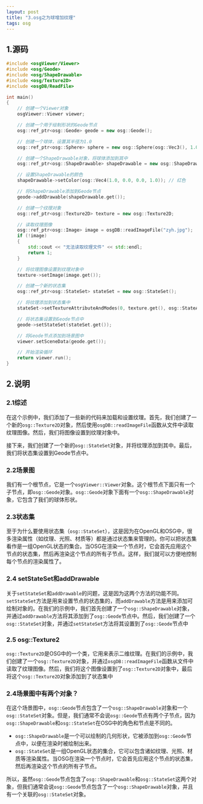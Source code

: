 ```yaml
---
layout: post
title: "3.osg之为球增加纹理"
tags: osg
---
```


## 1.源码

```cpp
#include <osgViewer/Viewer>
#include <osg/Geode>
#include <osg/ShapeDrawable>
#include <osg/Texture2D>
#include <osgDB/ReadFile>

int main()
{
	// 创建一个Viewer对象
	osgViewer::Viewer viewer;

	// 创建一个用于绘制形状的Geode节点
	osg::ref_ptr<osg::Geode> geode = new osg::Geode();

	// 创建一个球体，设置其半径为1.0
	osg::ref_ptr<osg::Sphere> sphere = new osg::Sphere(osg::Vec3(), 1.0);

	// 创建一个ShapeDrawable对象，将球体添加到其中
	osg::ref_ptr<osg::ShapeDrawable> shapeDrawable = new osg::ShapeDrawable(sphere.get());

	// 设置ShapeDrawable的颜色
	shapeDrawable->setColor(osg::Vec4(1.0, 0.0, 0.0, 1.0)); // 红色

	// 将ShapeDrawable添加到Geode节点
	geode->addDrawable(shapeDrawable.get());

	// 创建一个纹理对象
	osg::ref_ptr<osg::Texture2D> texture = new osg::Texture2D;

	// 读取纹理图像
	osg::ref_ptr<osg::Image> image = osgDB::readImageFile("zyh.jpg");
	if (!image)
	{
		std::cout << "无法读取纹理文件" << std::endl;
		return 1;
	}

	// 将纹理图像设置到纹理对象中
	texture->setImage(image.get());

	// 创建一个新的状态集
	osg::ref_ptr<osg::StateSet> stateSet = new osg::StateSet();

	// 将纹理添加到状态集中
	stateSet->setTextureAttributeAndModes(0, texture.get(), osg::StateAttribute::ON);

	// 将状态集设置到Geode节点中
	geode->setStateSet(stateSet.get());

	// 将Geode节点添加到场景图中
	viewer.setSceneData(geode.get());

	// 开始渲染循环
	return viewer.run();
}
```

## 2.说明

### 2.1综述

在这个示例中，我们添加了一些新的代码来加载和设置纹理。首先，我们创建了一个新的`osg::Texture2D`对象，然后使用`osgDB::readImageFile`函数从文件中读取纹理图像。然后，我们将图像设置到纹理对象中。

接下来，我们创建了一个新的`osg::StateSet`对象，并将纹理添加到其中。最后，我们将状态集设置到Geode节点中。

### 2.2场景图

我们有一个根节点，它是一个`osgViewer::Viewer`对象。这个根节点下面只有一个子节点，即`osg::Geode`对象。`osg::Geode`对象下面有一个`osg::ShapeDrawable`对象，它包含了我们的球体形状。

### 2.3状态集

至于为什么要使用状态集（`osg::StateSet`），这是因为在OpenGL和OSG中，很多渲染属性（如纹理、光照、材质等）都是通过状态集来管理的。你可以把状态集看作是一组OpenGL状态的集合。当OSG在渲染一个节点时，它会首先应用这个节点的状态集，然后再渲染这个节点的所有子节点。这样，我们就可以方便地控制每个节点的渲染属性了。

### 2.4 setStateSet和addDrawable

关于`setStateSet`和`addDrawable`的问题，这是因为这两个方法的功能不同。`setStateSet`方法是用来设置节点的状态集的，而`addDrawable`方法是用来添加可绘制对象的。在我们的示例中，我们首先创建了一个`osg::ShapeDrawable`对象，并通过`addDrawable`方法将其添加到了`osg::Geode`节点中。然后，我们创建了一个`osg::StateSet`对象，并通过`setStateSet`方法将其设置到了`osg::Geode`节点中

### 2.5 osg::Texture2

`osg::Texture2D`是OSG中的一个类，它用来表示二维纹理。在我们的示例中，我们创建了一个`osg::Texture2D`对象，并通过`osgDB::readImageFile`函数从文件中读取了纹理图像。然后，我们将这个图像设置到了`osg::Texture2D`对象中，最后将这个`osg::Texture2D`对象添加到了状态集中

### 2.4场景图中有两个对象？

在这个场景图中，`osg::Geode`节点包含了一个`osg::ShapeDrawable`对象和一个`osg::StateSet`对象。但是，我们通常不会说`osg::Geode`节点有两个子节点，因为`osg::ShapeDrawable`和`osg::StateSet`在OSG中的角色和节点是不同的。

- `osg::ShapeDrawable`是一个可以绘制的几何形状，它被添加到`osg::Geode`节点中，以便在渲染时被绘制出来。
- `osg::StateSet`是一组OpenGL状态的集合，它可以包含诸如纹理、光照、材质等渲染属性。当OSG在渲染一个节点时，它会首先应用这个节点的状态集，然后再渲染这个节点的所有子节点。

所以，虽然`osg::Geode`节点包含了`osg::ShapeDrawable`和`osg::StateSet`这两个对象，但我们通常会说`osg::Geode`节点包含了一个`osg::ShapeDrawable`对象，并且有一个关联的`osg::StateSet`对象。